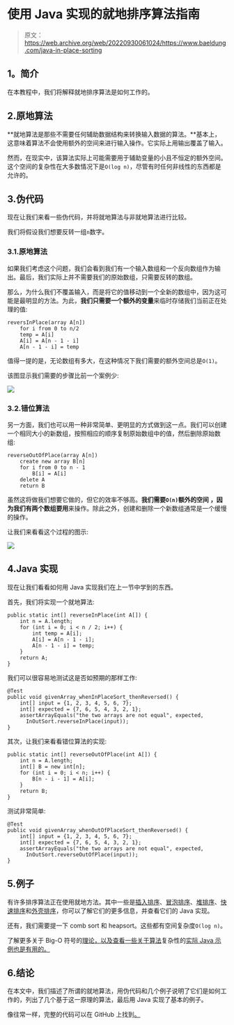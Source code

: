 # 使用 Java 实现的就地排序算法指南

> 原文：<https://web.archive.org/web/20220930061024/https://www.baeldung.com/java-in-place-sorting>

## **1。简介**

在本教程中，我们将解释就地排序算法是如何工作的。

## 2.原地算法

**就地算法是那些不需要任何辅助数据结构来转换输入数据的算法。**基本上，这意味着算法不会使用额外的空间来进行输入操作。它实际上用输出覆盖了输入。

然而，在现实中，该算法实际上可能需要用于辅助变量的小且不恒定的额外空间。这个空间的复杂性在大多数情况下是`O(log n)`，尽管有时任何非线性的东西都是允许的。

## 3.伪代码

现在让我们来看一些伪代码，并将就地算法与非就地算法进行比较。

我们将假设我们想要反转一组`n`数字。

### 3.1.原地算法

如果我们考虑这个问题，我们会看到我们有一个输入数组和一个反向数组作为输出。最后，我们实际上并不需要我们的原始数组，只需要反转的数组。

那么，为什么我们不覆盖输入，而是将它的值移动到一个全新的数组中，因为这可能是最明显的方法。为此，**我们只需要一个额外的变量**来临时存储我们当前正在处理的值:

```
reversInPlace(array A[n])
    for i from 0 to n/2
    temp = A[i]
    A[i] = A[n - 1 - i]
    A[n - 1 - i] = temp
```

值得一提的是，无论数组有多大，在这种情况下我们需要的额外空间总是`O(1)`。

该图显示我们需要的步骤比前一个案例少:

[![](img/61f4351cff77a8a3ad249fd1c521118d.png)](/web/20220627093541/https://www.baeldung.com/wp-content/uploads/2019/08/Screen-Shot-2019-08-07-at-3.40.33-PM.png)

### 3.2.错位算法

另一方面，我们也可以用一种非常简单、更明显的方式做到这一点。我们可以创建一个相同大小的新数组，按照相应的顺序复制原始数组中的值，然后删除原始数组:

```
reverseOutOfPlace(array A[n])
    create new array B[n]
    for i from 0 to n - 1
        B[i] = A[i]
    delete A
    return B
```

虽然这将做我们想要它做的，但它的效率不够高。**我们需要`O(n)`额外的空间** **，因为我们有两个数组要用**来操作。除此之外，创建和删除一个新数组通常是一个缓慢的操作。

让我们来看看这个过程的图示:

[![](img/1dc789149127c2e666ec944707883f11.png)](/web/20220627093541/https://www.baeldung.com/wp-content/uploads/2019/08/Screen-Shot-2019-08-07-at-3.40.22-PM.png)

## 4.Java 实现

现在让我们看看如何用 Java 实现我们在上一节中学到的东西。

首先，我们将实现一个就地算法:

```
public static int[] reverseInPlace(int A[]) {
    int n = A.length;
    for (int i = 0; i < n / 2; i++) {
        int temp = A[i];
        A[i] = A[n - 1 - i];
        A[n - 1 - i] = temp;
    }
    return A;
}
```

我们可以很容易地测试这是否如预期的那样工作:

```
@Test
public void givenArray_whenInPlaceSort_thenReversed() {
    int[] input = {1, 2, 3, 4, 5, 6, 7};
    int[] expected = {7, 6, 5, 4, 3, 2, 1};
    assertArrayEquals("the two arrays are not equal", expected,
      InOutSort.reverseInPlace(input));
}
```

其次，让我们来看看错位算法的实现:

```
public static int[] reverseOutOfPlace(int A[]) {
    int n = A.length;
    int[] B = new int[n];
    for (int i = 0; i < n; i++) {
        B[n - i - 1] = A[i];
    }
    return B;
}
```

测试非常简单:

```
@Test
public void givenArray_whenOutOfPlaceSort_thenReversed() {
    int[] input = {1, 2, 3, 4, 5, 6, 7};
    int[] expected = {7, 6, 5, 4, 3, 2, 1};
    assertArrayEquals("the two arrays are not equal", expected,
      InOutSort.reverseOutOfPlace(input));
}
```

## 5.例子

有许多排序算法正在使用就地方法。其中一些是[插入排序](/web/20220627093541/https://www.baeldung.com/java-insertion-sort)、[冒泡排序](/web/20220627093541/https://www.baeldung.com/java-bubble-sort)、[堆排序](/web/20220627093541/https://www.baeldung.com/java-heap-sort)、[快速排序](/web/20220627093541/https://www.baeldung.com/java-quicksort)和[外壳排序](/web/20220627093541/https://www.baeldung.com/java-shell-sort)，你可以了解它们的更多信息，并查看它们的 Java 实现。

还有，我们需要提一下 comb sort 和 heapsort。这些都有空间复杂度`O(log n)`。

了解更多关于 Big-O 符号的[理论，以及查看一些关于算法](/web/20220627093541/https://www.baeldung.com/big-o-notation)复杂性的[实际 Java 示例也是有用的。](/web/20220627093541/https://www.baeldung.com/java-algorithm-complexity)

## 6.结论

在本文中，我们描述了所谓的就地算法，用伪代码和几个例子说明了它们是如何工作的，列出了几个基于这一原理的算法，最后用 Java 实现了基本的例子。

像往常一样，完整的代码可以在 GitHub 上找到[。](https://web.archive.org/web/20220627093541/https://github.com/eugenp/tutorials/tree/master/algorithms-modules/algorithms-sorting-2)